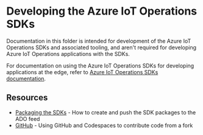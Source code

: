 # Developing the Azure IoT Operations SDKs

Documentation in this folder is intended for development of the Azure IoT Operations SDKs and associated tooling, and aren't required for developing Azure IoT Operations applications with the SDKs.

For documentation on using the Azure IoT Operations SDKs for developing applications at the edge, refer to [Azure IoT Operations SDKs documentation](/doc).

## Resources

* [Packaging the SDKs](packaging.md) - How to create and push the SDK packages to the ADO feed
* [GitHub](github.md) - Using GitHub and Codespaces to contribute code from a fork

